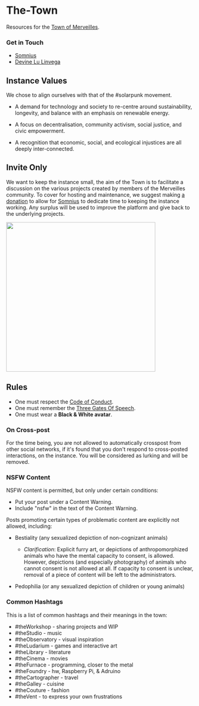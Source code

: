 # The-Town

Resources for the [Town of Merveilles](https://merveilles.town).

### Get in Touch

- [Somnius](https://merveilles.town/@somnius)
- [Devine Lu Linvega](https://merveilles.town/@neauoire)

## Instance Values

We chose to align ourselves with that of the #solarpunk movement.

- A demand for technology and society to re-centre around sustainability, longevity, and balance with an emphasis on renewable energy.

- A focus on decentralisation, community activism, social justice, and civic empowerment.

- A recognition that economic, social, and ecological injustices are all deeply inter-connected.

## Invite Only

We want to keep the instance small, the aim of the Town is to facilitate a discussion on the various projects created by members of the Merveilles community. To cover for hosting and maintenance, we suggest making [a donation](https://ko-fi.com/somnius) to allow for [Somnius](https://merveilles.town/@somnius) to dedicate time to keeping the instance working. Any surplus will be used to improve the platform and give back to the underlying projects.

<img src='https://raw.githubusercontent.com/Merveilles/The-Town/master/AUGMENT.jpg' width="400"/>

## Rules

- One must respect the [Code of Conduct](https://github.com/merveilles/Resources/blob/master/CONDUCT.md).
- One must remember the [Three Gates Of Speech](http://wiki.xxiivv.com/Discourse).
- One must wear a **Black & White avatar**.

### On Cross-post

For the time being, you are not allowed to automatically crosspost from other social networks, if it's found that you don't respond to cross-posted interactions, on the instance. You will be considered as lurking and will be removed. 

### NSFW Content

NSFW content is permitted, but only under certain conditions:

- Put your post under a Content Warning.
- Include "nsfw" in the text of the Content Warning.

Posts promoting certain types of problematic content are explicitly not allowed, including:

- Bestiality (any sexualized depiction of non-cognizant animals)
  - _Clarification_: Explicit furry art, or depictions of anthropomorphized animals who have the mental capacity to consent, is allowed. However, depictions (and especially photography) of animals who cannot consent is not allowed at all. If capacity to consent is unclear, removal of a piece of content will be left to the administrators.

- Pedophilia (or any sexualized depiction of children or young animals)

### Common Hashtags

This is a list of common hashtags and their meanings in the town:
- #theWorkshop - sharing projects and WIP
- #theStudio - music
- #theObservatory - visual inspiration
- #theLudarium - games and interactive art
- #theLibrary - literature
- #theCinema - movies
- #theFurnace - programming, closer to the metal
- #theFoundry - hw, Raspberry Pi, & Adruino
- #theCartographer - travel
- #theGalley - cuisine
- #theCouture - fashion
- #theVent - to express your own frustrations
